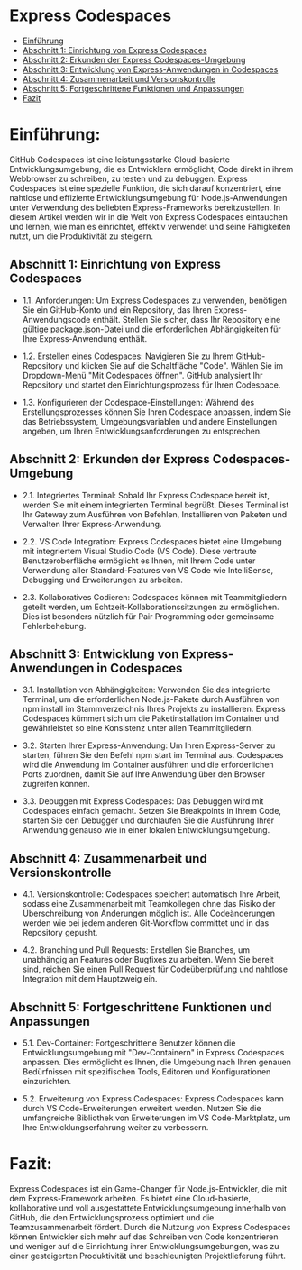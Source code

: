# Express Codespaces

- [Einführung](#einführung)
- [Abschnitt 1: Einrichtung von Express Codespaces](#abschnitt-1-einrichtung-von-express-codespaces)
- [Abschnitt 2: Erkunden der Express Codespaces-Umgebung](#abschnitt-2-erkunden-der-express-codespaces-umgebung)
- [Abschnitt 3: Entwicklung von Express-Anwendungen in Codespaces](#abschnitt-3-entwicklung-von-express-anwendungen-in-codespaces)
- [Abschnitt 4: Zusammenarbeit und Versionskontrolle](#abschnitt-4-zusammenarbeit-und-versionskontrolle)
- [Abschnitt 5: Fortgeschrittene Funktionen und Anpassungen](#abschnitt-5-fortgeschrittene-funktionen-und-anpassungen)
- [Fazit](#fazit)

# Einführung:

GitHub Codespaces ist eine leistungsstarke Cloud-basierte Entwicklungsumgebung, die es Entwicklern ermöglicht, Code direkt in ihrem Webbrowser zu schreiben, zu testen und zu debuggen. Express Codespaces ist eine spezielle Funktion, die sich darauf konzentriert, eine nahtlose und effiziente Entwicklungsumgebung für Node.js-Anwendungen unter Verwendung des beliebten Express-Frameworks bereitzustellen. In diesem Artikel werden wir in die Welt von Express Codespaces eintauchen und lernen, wie man es einrichtet, effektiv verwendet und seine Fähigkeiten nutzt, um die Produktivität zu steigern.

## Abschnitt 1: Einrichtung von Express Codespaces

- 1.1. Anforderungen:
Um Express Codespaces zu verwenden, benötigen Sie ein GitHub-Konto und ein Repository, das Ihren Express-Anwendungscode enthält. Stellen Sie sicher, dass Ihr Repository eine gültige package.json-Datei und die erforderlichen Abhängigkeiten für Ihre Express-Anwendung enthält.

- 1.2. Erstellen eines Codespaces:
Navigieren Sie zu Ihrem GitHub-Repository und klicken Sie auf die Schaltfläche "Code". Wählen Sie im Dropdown-Menü "Mit Codespaces öffnen". GitHub analysiert Ihr Repository und startet den Einrichtungsprozess für Ihren Codespace.

- 1.3. Konfigurieren der Codespace-Einstellungen:
Während des Erstellungsprozesses können Sie Ihren Codespace anpassen, indem Sie das Betriebssystem, Umgebungsvariablen und andere Einstellungen angeben, um Ihren Entwicklungsanforderungen zu entsprechen.

## Abschnitt 2: Erkunden der Express Codespaces-Umgebung

- 2.1. Integriertes Terminal:
Sobald Ihr Express Codespace bereit ist, werden Sie mit einem integrierten Terminal begrüßt. Dieses Terminal ist Ihr Gateway zum Ausführen von Befehlen, Installieren von Paketen und Verwalten Ihrer Express-Anwendung.

- 2.2. VS Code Integration:
Express Codespaces bietet eine Umgebung mit integriertem Visual Studio Code (VS Code). Diese vertraute Benutzeroberfläche ermöglicht es Ihnen, mit Ihrem Code unter Verwendung aller Standard-Features von VS Code wie IntelliSense, Debugging und Erweiterungen zu arbeiten.

- 2.3. Kollaboratives Codieren:
Codespaces können mit Teammitgliedern geteilt werden, um Echtzeit-Kollaborationssitzungen zu ermöglichen. Dies ist besonders nützlich für Pair Programming oder gemeinsame Fehlerbehebung.

## Abschnitt 3: Entwicklung von Express-Anwendungen in Codespaces

- 3.1. Installation von Abhängigkeiten:
Verwenden Sie das integrierte Terminal, um die erforderlichen Node.js-Pakete durch Ausführen von npm install im Stammverzeichnis Ihres Projekts zu installieren. Express Codespaces kümmert sich um die Paketinstallation im Container und gewährleistet so eine Konsistenz unter allen Teammitgliedern.

- 3.2. Starten Ihrer Express-Anwendung:
Um Ihren Express-Server zu starten, führen Sie den Befehl npm start im Terminal aus. Codespaces wird die Anwendung im Container ausführen und die erforderlichen Ports zuordnen, damit Sie auf Ihre Anwendung über den Browser zugreifen können.

- 3.3. Debuggen mit Express Codespaces:
Das Debuggen wird mit Codespaces einfach gemacht. Setzen Sie Breakpoints in Ihrem Code, starten Sie den Debugger und durchlaufen Sie die Ausführung Ihrer Anwendung genauso wie in einer lokalen Entwicklungsumgebung.

## Abschnitt 4: Zusammenarbeit und Versionskontrolle

- 4.1. Versionskontrolle:
Codespaces speichert automatisch Ihre Arbeit, sodass eine Zusammenarbeit mit Teamkollegen ohne das Risiko der Überschreibung von Änderungen möglich ist. Alle Codeänderungen werden wie bei jedem anderen Git-Workflow committet und in das Repository gepusht.

- 4.2. Branching und Pull Requests:
Erstellen Sie Branches, um unabhängig an Features oder Bugfixes zu arbeiten. Wenn Sie bereit sind, reichen Sie einen Pull Request für Codeüberprüfung und nahtlose Integration mit dem Hauptzweig ein.

## Abschnitt 5: Fortgeschrittene Funktionen und Anpassungen

- 5.1. Dev-Container:
Fortgeschrittene Benutzer können die Entwicklungsumgebung mit "Dev-Containern" in Express Codespaces anpassen. Dies ermöglicht es Ihnen, die Umgebung nach Ihren genauen Bedürfnissen mit spezifischen Tools, Editoren und Konfigurationen einzurichten.

- 5.2. Erweiterung von Express Codespaces:
Express Codespaces kann durch VS Code-Erweiterungen erweitert werden. Nutzen Sie die umfangreiche Bibliothek von Erweiterungen im VS Code-Marktplatz, um Ihre Entwicklungserfahrung weiter zu verbessern.

# Fazit:

Express Codespaces ist ein Game-Changer für Node.js-Entwickler, die mit dem Express-Framework arbeiten. Es bietet eine Cloud-basierte, kollaborative und voll ausgestattete Entwicklungsumgebung innerhalb von GitHub, die den Entwicklungsprozess optimiert und die Teamzusammenarbeit fördert. Durch die Nutzung von Express Codespaces können Entwickler sich mehr auf das Schreiben von Code konzentrieren und weniger auf die Einrichtung ihrer Entwicklungsumgebungen, was zu einer gesteigerten Produktivität und beschleunigten Projektlieferung führt.